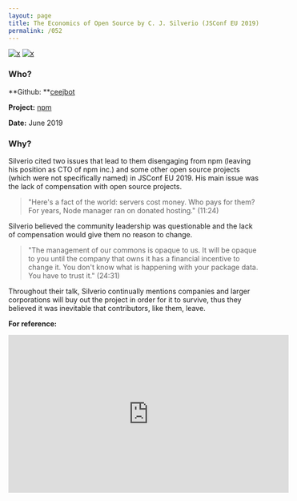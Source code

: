 ```yaml
---
layout: page
title: The Economics of Open Source by C. J. Silverio (JSConf EU 2019)
permalink: /052
---
```


[![x](https://img.shields.io/badge/-Community%20Leadership-yellow)](/#CL) [![x](https://img.shields.io/badge/-Lack%20of%20Support-e2062c)](/#LOS) 

### Who?

**Github: **[ceejbot](https://github.com/ceejbot)

**Project:** [npm](https://github.com/npm/cli)

**Date:** June 2019

### Why?

Silverio cited two issues that lead to them disengaging from npm (leaving his position as CTO of npm inc.) and some other open source projects (which were not specifically named) in JSConf EU 2019. His main issue was the lack of compensation with open source projects.

> "Here's a fact of the world: servers cost money. Who pays for them? For years, Node manager ran on donated hosting." (11:24)

Silverio believed the community leadership was questionable and the lack of compensation would give them no reason to change.

> "The management of our commons is opaque to us. It will be opaque to you until the company that owns it has a financial incentive to change it. You don't know what is happening with your package data. You have to trust it." (24:31)

Throughout their talk, Silverio continually mentions companies and larger corporations will buy out the project in order for it to survive, thus they believed it was inevitable that contributors, like them, leave.

**For reference:**

<iframe width="560" height="315" src="https://www.youtube.com/embed/MO8hZlgK5zc?start=680" title="YouTube video player" frameborder="0" allow="accelerometer; autoplay; clipboard-write; encrypted-media; gyroscope; picture-in-picture" allowfullscreen></iframe>

